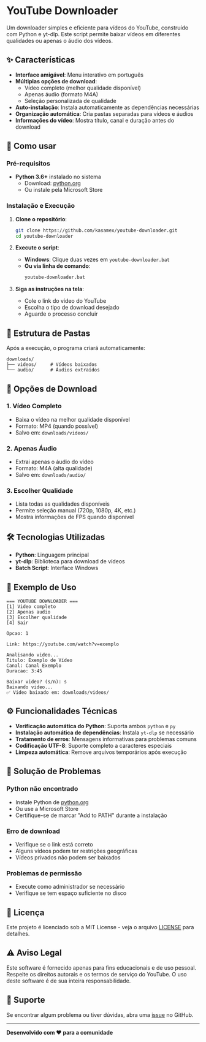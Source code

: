 # YouTube Downloader

Um downloader simples e eficiente para vídeos do YouTube, construído com Python e yt-dlp. Este script permite baixar vídeos em diferentes qualidades ou apenas o áudio dos vídeos.

## ✨ Características

- **Interface amigável**: Menu interativo em português
- **Múltiplas opções de download**:
  - Vídeo completo (melhor qualidade disponível)
  - Apenas áudio (formato M4A)
  - Seleção personalizada de qualidade
- **Auto-instalação**: Instala automaticamente as dependências necessárias
- **Organização automática**: Cria pastas separadas para vídeos e áudios
- **Informações do vídeo**: Mostra título, canal e duração antes do download

## 🚀 Como usar

### Pré-requisitos

- **Python 3.6+** instalado no sistema
  - Download: [python.org](https://python.org)
  - Ou instale pela Microsoft Store

### Instalação e Execução

1. **Clone o repositório**:
   ```bash
   git clone https://github.com/kasamex/youtube-downloader.git
   cd youtube-downloader
   ```

2. **Execute o script**:
   - **Windows**: Clique duas vezes em `youtube-downloader.bat`
   - **Ou via linha de comando**:
     ```cmd
     youtube-downloader.bat
     ```

3. **Siga as instruções na tela**:
   - Cole o link do vídeo do YouTube
   - Escolha o tipo de download desejado
   - Aguarde o processo concluir

## 📁 Estrutura de Pastas

Após a execução, o programa criará automaticamente:

```
downloads/
├── videos/     # Vídeos baixados
└── audio/      # Áudios extraídos
```

## 🎯 Opções de Download

### 1. Vídeo Completo
- Baixa o vídeo na melhor qualidade disponível
- Formato: MP4 (quando possível)
- Salvo em: `downloads/videos/`

### 2. Apenas Áudio
- Extrai apenas o áudio do vídeo
- Formato: M4A (alta qualidade)
- Salvo em: `downloads/audio/`

### 3. Escolher Qualidade
- Lista todas as qualidades disponíveis
- Permite seleção manual (720p, 1080p, 4K, etc.)
- Mostra informações de FPS quando disponível

## 🛠️ Tecnologias Utilizadas

- **Python**: Linguagem principal
- **yt-dlp**: Biblioteca para download de vídeos
- **Batch Script**: Interface Windows

## 📝 Exemplo de Uso

```
=== YOUTUBE DOWNLOADER ===
[1] Video completo
[2] Apenas audio
[3] Escolher qualidade
[4] Sair

Opcao: 1

Link: https://youtube.com/watch?v=exemplo

Analisando video...
Titulo: Exemplo de Vídeo
Canal: Canal Exemplo
Duracao: 3:45

Baixar video? (s/n): s
Baixando video...
✅ Video baixado em: downloads/videos/
```

## ⚙️ Funcionalidades Técnicas

- **Verificação automática do Python**: Suporta ambos `python` e `py`
- **Instalação automática de dependências**: Instala `yt-dlp` se necessário
- **Tratamento de erros**: Mensagens informativas para problemas comuns
- **Codificação UTF-8**: Suporte completo a caracteres especiais
- **Limpeza automática**: Remove arquivos temporários após execução

## 🐛 Solução de Problemas

### Python não encontrado
- Instale Python de [python.org](https://python.org)
- Ou use a Microsoft Store
- Certifique-se de marcar "Add to PATH" durante a instalação

### Erro de download
- Verifique se o link está correto
- Alguns vídeos podem ter restrições geográficas
- Vídeos privados não podem ser baixados

### Problemas de permissão
- Execute como administrador se necessário
- Verifique se tem espaço suficiente no disco

## 📜 Licença

Este projeto é licenciado sob a MIT License - veja o arquivo [LICENSE](LICENSE) para detalhes.

## ⚠️ Aviso Legal

Este software é fornecido apenas para fins educacionais e de uso pessoal. Respeite os direitos autorais e os termos de serviço do YouTube. O uso deste software é de sua inteira responsabilidade.

## 📧 Suporte

Se encontrar algum problema ou tiver dúvidas, abra uma [issue](https://github.com/kasamex/youtube-downloader/issues) no GitHub.

---

**Desenvolvido com ❤️ para a comunidade**
